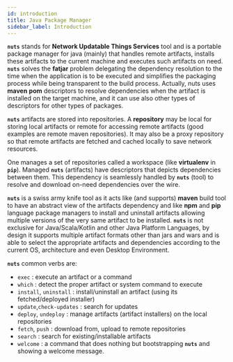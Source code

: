 ```yaml
---
id: introduction
title: Java Package Manager
sidebar_label: Introduction
---
```



**```nuts```** stands for **Network Updatable Things Services** tool and is a portable package manager for java (mainly) that handles remote artifacts, installs these artifacts to the current machine and executes such artifacts on need.
**```nuts```** solves the **fatjar** problem delegating the dependency resolution to the time when the application is to be executed and
simplifies the packaging process while being transparent to the build process. Actually, nuts uses **maven** **pom** descriptors to resolve
dependencies when the artifact is installed on the target machine, and it can use also other types of descriptors for other types of packages.

**```nuts```** artifacts are  stored  into repositories. A  **repository**  may be local for  storing local artifacts or remote for accessing remote artifacts (good examples  are  remote maven  repositories). It may also be a proxy repository so that remote artifacts are fetched and cached locally to save network resources.

One manages a set of repositories called a  workspace (like **virtualenv** in **```pip```**). Managed **```nuts```**  (artifacts)  have descriptors that depicts dependencies between them. This dependency is seamlessly handled by  **```nuts```**  (tool) to resolve and download on-need dependencies over the wire.

**```nuts```** is a swiss army knife tool as it acts like (and supports) **maven** build tool to have an abstract view of the artifacts
dependency and like  **npm** and **pip** language package managers to  install and uninstall artifacts allowing multiple versions of the very
same artifact to  be installed. **```nuts```** is not exclusive for Java/Scala/Kotlin and other Java Platform Languages, by design it supports
multiple artifact formats other than jars and wars and is able to select the appropriate artifacts and dependencies according to the current OS, architecture and even Desktop Environment.



**```nuts```** common verbs are:

+ ```exec```               : execute an artifact or a command
+ ```which```              : detect the proper artifact or system command to execute
+ ```install```, ```uninstall``` : install/uninstall an artifact (using its fetched/deployed installer)
+ ```update```,```check-updates```  : search for updates
+ ```deploy```, ```undeploy```   : manage artifacts (artifact installers) on the local repositories
+ ```fetch```, ```push```        : download from, upload to remote repositories
+ ```search```             : search for existing/installable artifacts
+ ```welcome```            : a command that does nothing but bootstrapping **```nuts```** and showing a welcome message.
